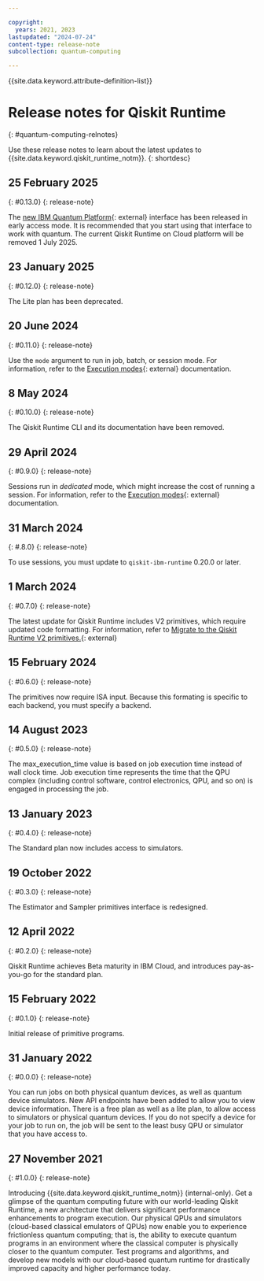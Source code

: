 ```yaml
---

copyright:
  years: 2021, 2023
lastupdated: "2024-07-24"
content-type: release-note
subcollection: quantum-computing

---
```


{{site.data.keyword.attribute-definition-list}}


# Release notes for Qiskit Runtime
{: #quantum-computing-relnotes}

Use these release notes to learn about the latest updates to {{site.data.keyword.qiskit_runtime_notm}}.
{: shortdesc}

## 25 February 2025
{: #0.13.0}
{: release-note}

The [new IBM Quantum Platform](https://quantum.cloud.ibm.com/){: external} interface has been released in early access mode.  It is recommended that you start using that interface to work with quantum.  The current Qiskit Runtime on Cloud platform will be removed 1 July 2025.

## 23 January 2025
{: #0.12.0}
{: release-note}

The Lite plan has been deprecated.

## 20 June 2024
{: #0.11.0}
{: release-note}

Use the `mode` argument to run in job, batch, or session mode. For information, refer to the [Execution modes](https://docs.quantum.ibm.com/guides/execution-modes){: external} documentation.

## 8 May 2024
{: #0.10.0}
{: release-note}

The Qiskit Runtime CLI and its documentation have been removed.

## 29 April 2024
{: #0.9.0}
{: release-note}

Sessions run in _dedicated_ mode, which might increase the cost of running a session.  For information, refer to the [Execution modes](https://docs.quantum.ibm.com/guides/execution-modes){: external} documentation.

## 31 March 2024
{: #.8.0}
{: release-note}

To use sessions, you must update to `qiskit-ibm-runtime` 0.20.0 or later.

## 1 March 2024
{: #0.7.0}
{: release-note}

The latest update for Qiskit Runtime includes V2 primitives, which require updated code formatting. For information, refer to [Migrate to the Qiskit Runtime V2 primitives.](https://docs.quantum.ibm.com/api/migration-guides/v2-primitives){: external}

## 15 February 2024
{: #0.6.0}
{: release-note}

The primitives now require ISA input.  Because this formating is specific to each backend, you must specify a backend.

## 14 August 2023
{: #0.5.0}
{: release-note}

The max_execution_time value is based on job execution time instead of wall clock time. Job execution time represents the time that the QPU complex (including control software, control electronics, QPU, and so on) is engaged in processing the job.

## 13 January 2023
{: #0.4.0}
{: release-note}

The Standard plan now includes access to simulators.

## 19 October 2022
{: #0.3.0}
{: release-note}

The Estimator and Sampler primitives interface is redesigned.

## 12 April 2022
{: #0.2.0}
{: release-note}

Qiskit Runtime achieves Beta maturity in IBM Cloud, and introduces pay-as-you-go for the standard plan.

## 15 February 2022
{: #0.1.0}
{: release-note}

Initial release of primitive programs.

## 31 January 2022
{: #0.0.0}
{: release-note}

You can run jobs on both physical quantum devices, as well as quantum device simulators.
New API endpoints have been added to allow you to view device information.
There is a free plan as well as a lite plan, to allow access to simulators or physical quantum devices.
If you do not specify a device for your job to run on, the job will be sent to the least busy QPU or simulator that you have access to.

## 27 November 2021
{: #1.0.0}
{: release-note}

Introducing {{site.data.keyword.qiskit_runtime_notm}} (internal-only). Get a glimpse of the quantum computing future with our world-leading Qiskit Runtime, a new architecture that delivers significant performance enhancements to program execution. Our physical QPUs and simulators (cloud-based classical emulators of QPUs) now enable you to experience frictionless quantum computing; that is, the ability to execute quantum programs in an environment where the classical computer is physically closer to the quantum computer. Test programs and algorithms, and develop new models with our cloud-based quantum runtime for drastically improved capacity and higher performance today.
